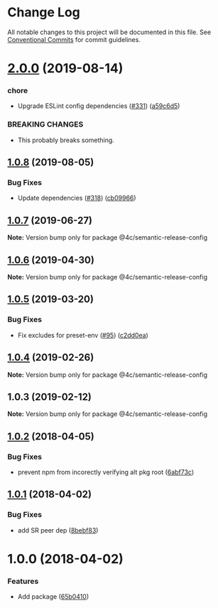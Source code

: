 # Change Log

All notable changes to this project will be documented in this file.
See [Conventional Commits](https://conventionalcommits.org) for commit guidelines.

# [2.0.0](https://github.com/4Catalyzer/javascript/compare/@4c/semantic-release-config@1.0.8...@4c/semantic-release-config@2.0.0) (2019-08-14)


### chore

* Upgrade ESLint config dependencies ([#331](https://github.com/4Catalyzer/javascript/issues/331)) ([a59c6d5](https://github.com/4Catalyzer/javascript/commit/a59c6d5))


### BREAKING CHANGES

* This probably breaks something.





## [1.0.8](https://github.com/4Catalyzer/javascript/compare/@4c/semantic-release-config@1.0.7...@4c/semantic-release-config@1.0.8) (2019-08-05)


### Bug Fixes

* Update dependencies ([#318](https://github.com/4Catalyzer/javascript/issues/318)) ([cb09966](https://github.com/4Catalyzer/javascript/commit/cb09966))





## [1.0.7](https://github.com/4Catalyzer/javascript/compare/@4c/semantic-release-config@1.0.6...@4c/semantic-release-config@1.0.7) (2019-06-27)

**Note:** Version bump only for package @4c/semantic-release-config





## [1.0.6](https://github.com/4Catalyzer/javascript/compare/@4c/semantic-release-config@1.0.5...@4c/semantic-release-config@1.0.6) (2019-04-30)

**Note:** Version bump only for package @4c/semantic-release-config





## [1.0.5](https://github.com/4Catalyzer/javascript/compare/@4c/semantic-release-config@1.0.4...@4c/semantic-release-config@1.0.5) (2019-03-20)


### Bug Fixes

* Fix excludes for preset-env ([#95](https://github.com/4Catalyzer/javascript/issues/95)) ([c2dd0ea](https://github.com/4Catalyzer/javascript/commit/c2dd0ea))





## [1.0.4](https://github.com/4Catalyzer/javascript/compare/@4c/semantic-release-config@1.0.3...@4c/semantic-release-config@1.0.4) (2019-02-26)

**Note:** Version bump only for package @4c/semantic-release-config





## 1.0.3 (2019-02-12)

**Note:** Version bump only for package @4c/semantic-release-config





<a name="1.0.2"></a>
## [1.0.2](https://github.com/4Catalyzer/4c-semantic-release-config/compare/v1.0.1...v1.0.2) (2018-04-05)


### Bug Fixes

* prevent npm from incorectly verifying alt pkg root ([6abf73c](https://github.com/4Catalyzer/4c-semantic-release-config/commit/6abf73c))

<a name="1.0.1"></a>
## [1.0.1](https://github.com/4Catalyzer/4c-semantic-release-config/compare/v1.0.0...v1.0.1) (2018-04-02)


### Bug Fixes

* add SR peer dep ([8bebf83](https://github.com/4Catalyzer/4c-semantic-release-config/commit/8bebf83))

<a name="1.0.0"></a>

# 1.0.0 (2018-04-02)

### Features

* Add package ([65b0410](https://github.com/4Catalyzer/4c-semantic-release-config/commit/65b0410))

